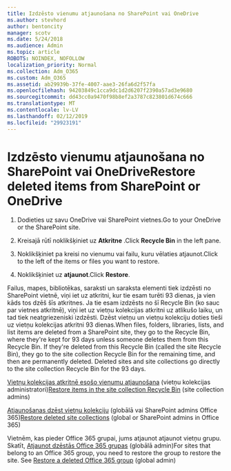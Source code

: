 ```yaml
---
title: Izdzēsto vienumu atjaunošana no SharePoint vai OneDrive
ms.author: stevhord
author: bentoncity
manager: scotv
ms.date: 5/24/2018
ms.audience: Admin
ms.topic: article
ROBOTS: NOINDEX, NOFOLLOW
localization_priority: Normal
ms.collection: Adm_O365
ms.custom: Adm_O365
ms.assetid: ab29939b-37fe-4007-aae3-26fa6d2f57fa
ms.openlocfilehash: 94203849c1cca9dc1d2d6207f2390a57ad3e9680
ms.sourcegitcommit: dd43cc0a9470f98b8ef2a3787c823801d674c666
ms.translationtype: MT
ms.contentlocale: lv-LV
ms.lasthandoff: 02/12/2019
ms.locfileid: "29923191"
---
```

# <a name="restore-deleted-items-from-sharepoint-or-onedrive"></a><span data-ttu-id="01e5c-102">Izdzēsto vienumu atjaunošana no SharePoint vai OneDrive</span><span class="sxs-lookup"><span data-stu-id="01e5c-102">Restore deleted items from SharePoint or OneDrive</span></span>

1. <span data-ttu-id="01e5c-103">Dodieties uz savu OneDrive vai SharePoint vietnes.</span><span class="sxs-lookup"><span data-stu-id="01e5c-103">Go to your OneDrive or the SharePoint site.</span></span>
    
2. <span data-ttu-id="01e5c-104">Kreisajā rūtī noklikšķiniet uz **Atkritne** .</span><span class="sxs-lookup"><span data-stu-id="01e5c-104">Click **Recycle Bin** in the left pane.</span></span> 
    
3. <span data-ttu-id="01e5c-105">Noklikšķiniet pa kreisi no vienumu vai failu, kuru vēlaties atjaunot.</span><span class="sxs-lookup"><span data-stu-id="01e5c-105">Click to the left of the items or files you want to restore.</span></span>
    
4. <span data-ttu-id="01e5c-106">Noklikšķiniet uz **atjaunot**.</span><span class="sxs-lookup"><span data-stu-id="01e5c-106">Click **Restore**.</span></span> 
    
<span data-ttu-id="01e5c-p101">Failus, mapes, bibliotēkas, saraksti un saraksta elementi tiek izdzēsti no SharePoint vietnē, viņi iet uz atkritni, kur tie esam turēti 93 dienas, ja vien kāds tos dzēš šīs atkritnes. Ja tie esam izdzēsts no šī Recycle Bin (ko sauc par vietnes atkritnē), viņi iet uz vietņu kolekcijas atkritni uz atlikušo laiku, un tad tiek neatgriezeniski izdzēsti. Dzēst vietņu un vietņu kolekciju doties tieši uz vietņu kolekcijas atkritni 93 dienas.</span><span class="sxs-lookup"><span data-stu-id="01e5c-p101">When files, folders, libraries, lists, and list items are deleted from a SharePoint site, they go to the Recycle Bin, where they're kept for 93 days unless someone deletes them from this Recycle Bin. If they're deleted from this Recycle Bin (called the site Recycle Bin), they go to the site collection Recycle Bin for the remaining time, and then are permanently deleted. Deleted sites and site collections go directly to the site collection Recycle Bin for the 93 days.</span></span>
  
<span data-ttu-id="01e5c-110">[Vietņu kolekcijas atkritnē esošo vienumu atjaunošana](https://go.microsoft.com/fwlink/?linkid=867800) (vietņu kolekcijas administratori)</span><span class="sxs-lookup"><span data-stu-id="01e5c-110">[Restore items in the site collection Recycle Bin](https://go.microsoft.com/fwlink/?linkid=867800) (site collection admins)</span></span> 
  
<span data-ttu-id="01e5c-111">[Atjaunošanas dzēst vietņu kolekciju](https://go.microsoft.com/fwlink/?linkid=867660) (globālā vai SharePoint admins Office 365)</span><span class="sxs-lookup"><span data-stu-id="01e5c-111">[Restore deleted site collections](https://go.microsoft.com/fwlink/?linkid=867660) (global or SharePoint admins in Office 365)</span></span> 
  
<span data-ttu-id="01e5c-p102">Vietnēm, kas pieder Office 365 grupai, jums atjaunot atjaunot vietņu grupu. Skatīt, [Atjaunot dzēstās Office 365 grupas](https://go.microsoft.com/fwlink/?linkid=867802) (globālā admin)</span><span class="sxs-lookup"><span data-stu-id="01e5c-p102">For sites that belong to an Office 365 group, you need to restore the group to restore the site. See [Restore a deleted Office 365 group](https://go.microsoft.com/fwlink/?linkid=867802) (global admin)</span></span> 
  

